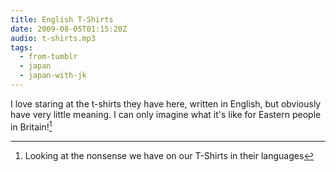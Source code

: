 ```yaml
---
title: English T-Shirts
date: 2009-08-05T01:15:20Z
audio: t-shirts.mp3
tags:
  - from-tumblr
  - japan
  - japan-with-jk
---
```

I love staring at the t-shirts they have here, written in English, but obviously have very little meaning. I can only imagine what it's like for Eastern people in Britain![^1]

[^1]: Looking at the nonsense we have on our T-Shirts in their languages
